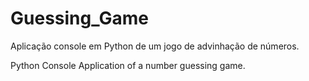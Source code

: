 # Guessing_Game
Aplicação console em Python de um jogo de advinhação de números. 

Python Console Application of a number guessing game.
